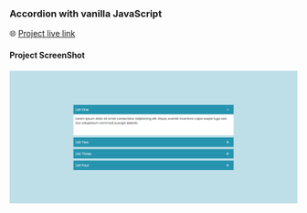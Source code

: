 ### Accordion with vanilla JavaScript

🌐 [Project live link](https://sujon-ahmed.github.io/accordion-with-vanilla-javascript/)

#### Project ScreenShot
![dmeo](images/Screenshot.png)